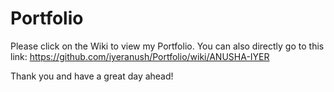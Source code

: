 # Portfolio

Please click on the Wiki to view my Portfolio.
You can also directly go to this link: https://github.com/iyeranush/Portfolio/wiki/ANUSHA-IYER

Thank you and have a great day ahead!
